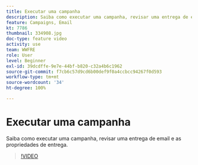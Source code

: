 ```yaml
---
title: Executar uma campanha
description: Saiba como executar uma campanha, revisar uma entrega de email e as propriedades de entrega.
feature: Campaigns, Email
kt: 7786
thumbnail: 334908.jpg
doc-type: feature video
activity: use
team: WWFRE
role: User
level: Beginner
exl-id: 39dcdffe-9e7e-44bf-b820-c32a4b6c1962
source-git-commit: f7cb6c57d9cd6b00def9f0a4ccbcc94267f0d593
workflow-type: tm+mt
source-wordcount: '34'
ht-degree: 100%

---
```


# Executar uma campanha

Saiba como executar uma campanha, revisar uma entrega de email e as propriedades de entrega.

>[!VIDEO](https://video.tv.adobe.com/v/334908?quality=12)
